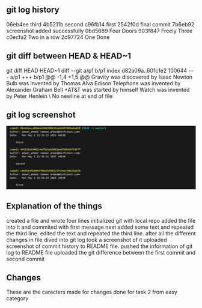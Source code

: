 ## git log history
06eb4ee third
4b5211b second
c96fb14 first
2542f0d final commit
7b6eb92 screenshot added successfully
0bd5689 Four Doors
903f847 Freely Three
c0ecfa2 Two in a row
2d97724 One Done


## git diff between HEAD & HEAD~1
git diff HEAD HEAD~1
diff --git a/p1 b/p1
index d82a09a..601c1e2 100644
--- a/p1
+++ b/p1
@@ -1,4 +1,5 @@
 Gravity was discovered by Isaac Newton
 Bulb was invented by Thomas Alva Edison
 Telephone was invented by Alexander Graham Bell
+AT&T was started by himself
 Watch was invented by Peter Henlein
\ No newline at end of file


## git log screenshot
![git log screenshot](ss1.png)

## Explanation of the things
created a file and wrote four lines 
initialized git with local repo
added the file into it and commited with first message
next added some text and repeated the third line.
edited the text and repeated the third line.
after all the different changes in file dived into git log 
took a screenshot of it
uploaded screenshot of commit history to README file.
pushed the information of git log to README file
uploaded the git difference between the first commit and second commit

## Changes
These are the caracters made for changes done for task 2 from easy category